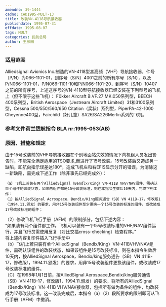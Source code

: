 ```yaml
---
amendno: 39-1444  
cadno: CAD1995-MULT-13  
title: 改装VN-4118导航接收器  
publishdate: 1995-07-31  
effdate: 1995-08-07  
tags: MULT  
categories: 民航总局  
author: 王彦田  
---
```

  
### 适用范围  
Alliedsignal Avionics Inc.制造的VN-4118型甚高频（VHF）导航接收器，件号（P/N）为066-1101-01，到序号（S/N）4001之前的所有序号（S/N），以及P/N066-1101-01，P/N066-1101-10和P/N066-1101-20，到序号（S/N）10407之前的所有序号，上述这序号的VN-4118型导航接收器已经安装在下列型号的飞机上（但不限于这些飞机）：
F0kker Aircraft B.VF.27 MK.050系列型，BEECH 400系列型，British Aerospace（Jestream Aircraft Limited）31和3100系列型，Cessna 500/550/560/650 Citation（奖状）系列型，PiperPA-42-1000 Cheyenne400型，Fairchild（好儿童）SA26/SA226Merlin系列的飞机。  
  
<!--more-->  
### 参考文件荷兰适航指令 BLA nr:1995-053(AB)  
  
### 原因、措施和规定  
由于15号改装前的VHF导航接收器在个别地面站失效的情况下向机组人员发出警告时，不能完全满足适用的TSO要求,而进行了15号改装。15号改装后又造成另一缺陷，即航向指示误差达180°，造成飞机左和右EFIS显示分开的错误，为消除这一新缺陷，需完成下述工作（除非事先已经完成外）：  
      
    （a）飞机上若装有两个AlliedSignal（Bendlx/King）VN-411B VHV/NAV组件，需确认每个组件的改装状态，如果两组件都是15号改装标准，则在本指令生效后10天内，完成下列工作：  
    （1）按AlliedSignal Acrospace，Bendix/King服务通告（SB）VN 411B-17，修改版1（1994.11.颁发）的要求，用非15号改装组件至少更换一个15号改装的标准的组件，或改装成17号改装标准的组件；  
  
（2）修改飞机飞行手册（AFM）的限制部分，包括下述内容：  
“如果装有两个组件都工作，飞机可以装有一个15号改装标准的VHF/NAV组件运行，并且飞行员需使用反复（对比交插cross-checking）检查程序。”  
    将上述内容复印件插入飞行手册中  
    （b）飞机上若只装有单个AlliedSignal（Bendlx/King）VN-411BVHV/NAV组件，需确认该组件的改装状态，如果该组件是15号改装标准，则在本指令生效后10天内，按AlliedSignal Aerospace，Bendix/king服务通告（SB）VN 411B-17，修改版1，1994.11.颁发）的要求，用非15号改装组件更换该组件，或改装成17号改装标准的组件。  
（C）在1998年1月1日前，按AlliedSignal Aerospace,Bendix/king服务通告（SB）VN 411B-17，修改版1，1994.11.颁发）的要求，将所有的AlliedSignal（Bendlx/King）VN-411B VHV/NAV接收器，包括所有做为备件的组件，均改装成为17号改装标准。这一改装完成后，本指令（a）（2）段所要求的限制即可从飞行手册（AFM）中撤消。  
  
